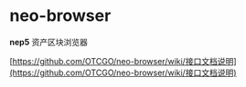 # neo-browser
**nep5** 资产区块浏览器


[https://github.com/OTCGO/neo-browser/wiki/接口文档说明](https://github.com/OTCGO/neo-browser/wiki/接口文档说明)
